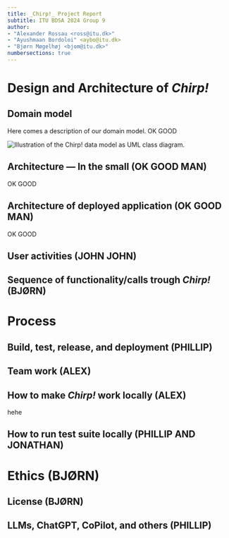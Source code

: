 ```yaml
---
title: _Chirp!_ Project Report
subtitle: ITU BDSA 2024 Group 9
author:
- "Alexander Rossau <ross@itu.dk>"
- "Ayushmaan Bordoloi" <aybo@itu.dk>
- "Bjørn Møgelhøj <bjom@itu.dk>"
numbersections: true
---
```


# Design and Architecture of _Chirp!_

## Domain model

Here comes a description of our domain model.
OK GOOD

![Illustration of the _Chirp!_ data model as UML class diagram.](docs/images/domain_model.png)

## Architecture — In the small (OK GOOD MAN)
OK GOOD

## Architecture of deployed application (OK GOOD MAN)
OK GOOD

## User activities (JOHN JOHN)

## Sequence of functionality/calls trough _Chirp!_ (BJØRN)

# Process

## Build, test, release, and deployment (PHILLIP)

## Team work (ALEX)

## How to make _Chirp!_ work locally (ALEX)
hehe
## How to run test suite locally (PHILLIP AND JONATHAN)

# Ethics (BJØRN)

## License (BJØRN)

## LLMs, ChatGPT, CoPilot, and others (PHILLIP)
